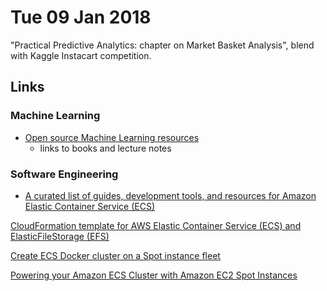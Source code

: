 # Tue 09 Jan 2018

"Practical Predictive Analytics: chapter on Market Basket Analysis", blend with Kaggle Instacart competition.

## Links

### Machine Learning

- [Open source Machine Learning resources](https://www.kdnuggets.com/2016/06/open-source-machine-learning-degree.html)
    - links to books and lecture notes

### Software Engineering

- [A curated list of guides, development tools, and resources for Amazon Elastic Container Service (ECS)](https://github.com/nathanpeck/awesome-ecs)

[CloudFormation template for AWS Elastic Container Service (ECS) and ElasticFileStorage (EFS)](https://github.com/awslabs/amazon-ecs-amazon-efs/blob/master/amazon-efs-ecs.json)

[Create ECS Docker cluster on a Spot instance fleet](https://medium.com/all-technology-feeds/part-2-create-ecs-docker-cluster-on-a-spot-fleet-788fbb76b7e5)

[Powering your Amazon ECS Cluster with Amazon EC2 Spot Instances](https://aws.amazon.com/blogs/compute/powering-your-amazon-ecs-cluster-with-amazon-ec2-spot-instances/)

